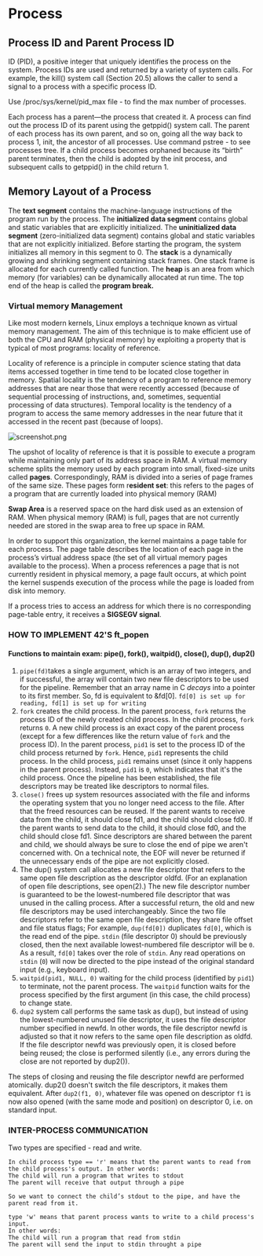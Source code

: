 # Process

## Process ID and Parent Process ID

ID (PID), a positive integer that uniquely identifies the process on the system. Process IDs are used and returned by a variety of system calls. For example, the kill() system call (Section 20.5) allows the caller to send a signal to a process with a specific process ID.

Use /proc/sys/kernel/pid_max file - to find the max number of processes.

Each process has a parent—the process that created it. A process can find out the process ID of its parent using the getppid() system call. The parent of each process has its own parent, and so on, going all the way back to process 1, init, the ancestor of all processes. Use command pstree - to see processes tree.
If a child process becomes orphaned because its “birth” parent terminates, then the child is adopted by the init process, and subsequent calls to getppid() in the child return 1.

## Memory Layout of a Process

The **text segment** contains the machine-language instructions of the program run by the process.
The **initialized data segment** contains global and static variables that are explicitly initialized.
The **uninitialized data segment** (zero-initialized data segment) contains global and static variables that are not explicitly initialized. Before starting the program, the system initializes all memory in this segment to 0.
The **stack** is a dynamically growing and shrinking segment containing stack frames. One stack frame is allocated for each currently called function.
The **heap** is an area from which memory (for variables) can be dynamically allocated at run time. The top end of the heap is called the **program break.**

### **Virtual memory Management**

Like most modern kernels, Linux employs a technique known as virtual memory management. The aim of this technique is to make efficient use of both the CPU and RAM (physical memory) by exploiting a property that is typical of most programs:
locality of reference.

Locality of reference is a principle in computer science stating that data items accessed together in time tend to be located close together in memory. Spatial locality is the tendency of a program to reference memory addresses that are near those that were recently accessed (because of sequential processing of instructions, and, sometimes, sequential processing of data structures). Temporal locality is the tendency of a program to access the same memory addresses in the near future that it accessed in the recent past (because of loops).

![screenshot.png](https://prod-files-secure.s3.us-west-2.amazonaws.com/691c7232-2274-4418-afd9-98a004db7e97/fd8e6eae-6820-48d7-b1b3-99d0fa2ed502/%D0%A1%D0%BD%D0%B8%D0%BC%D0%BE%D0%BA_%D1%8D%D0%BA%D1%80%D0%B0%D0%BD%D0%B0_%D0%BE%D1%82_2024-04-06_09-10-46.png)

The upshot of locality of reference is that it is possible to execute a program while maintaining only part of its address space in RAM. A virtual memory scheme splits the memory used by each program into small, fixed-size units called **pages**. Correspondingly, RAM is divided into a series of page frames of the same size. These pages form r**esident set**: this refers to the pages of a program that are currently loaded into physical memory (RAM)

**Swap Area** is a reserved space on the hard disk used as an extension of RAM. When physical memory (RAM) is full, pages that are not currently needed are stored in the swap area to free up space in RAM.

In order to support this organization, the kernel maintains a page table for each process. The page table describes the location of each page in the process’s virtual address space (the set of all virtual memory pages available to the process).
When a process references a page that is not currently resident in physical memory, a page fault occurs, at which point the kernel suspends execution of the process while the page is loaded from disk into memory.

If a process tries to access an address for which there is no corresponding page-table entry, it receives a **SIGSEGV signal**.

### HOW TO IMPLEMENT 42'S ft_popen

#### Functions to maintain exam: pipe(), fork(), waitpid(), close(), dup(), dup2()

1. `pipe(fd)`takes a single argument, which is an array of two integers, and if successful, the array will contain two new file descriptors to be used for the pipeline. Remember that an array name in C *decays* into a pointer to its first member.  So, fd is equivalent to &fd[0].
`fd[0] is set up for reading, fd[1] is set up for writing`
2. `fork` creates the child process. In the parent process, `fork` returns the process ID of the newly created child process.
In the child process, `fork` returns `0`. A new child process is an exact copy of the parent process (except for a few differences like the return value of `fork` and the process ID). In the parent process, `pid1` is set to the process ID of the child process returned by `fork`. Hence, `pid1` represents the child process. In the child process, `pid1` remains unset (since it only happens in the parent process). Instead, `pid1` is `0`, which indicates that it's the child process.
Once the pipeline has been established, the file descriptors may be treated like descriptors to normal files.
3. `close()` frees up system resources associated with the file and informs the operating system that you no longer need access to the file. After that the freed resources can be reused.
If the parent wants to receive data from the child, it should close fd1, and the child should close fd0. If the parent wants to send data to the child, it should close fd0, and the child should close fd1. Since descriptors are shared between the parent and child, we should always be sure to close the end of pipe we aren't concerned with. On a technical note, the EOF will never be returned if the unnecessary ends of the pipe are not explicitly closed.
4. The  dup()  system  call  allocates a new file descriptor that refers to the same open file description as the descriptor oldfd. (For an explanation of open file descriptions, see open(2).)  The new file descriptor number is guaranteed to be the lowest-numbered file descriptor  that  was  unused  in  the  calling process. After a successful return, the old and new file descriptors may be used interchangeably.  Since the two file descriptors refer to the same open file description,  they share file offset and file status flags; For example, `dup(fd[0])` duplicates `fd[0]`, which is the read end of the pipe. `stdin` (file descriptor 0) should be previously closed, then the next available lowest-numbered file descriptor will be `0`. As a result, `fd[0]` takes over the role of `stdin`. Any read operations on `stdin` (`0`) will now be directed to the pipe instead of the original standard input (e.g., keyboard input).
5. `waitpid(pid1, NULL, 0)` waiting for the child process (identified by `pid1`) to terminate, not the parent process. The `waitpid` function waits for the process specified by the first argument (in this case, the child process) to change state.
6. `dup2` system call performs the same task as dup(), but instead of using the lowest-numbered unused file descriptor, it uses the file descriptor number specified in newfd. In other words, the file descriptor newfd is adjusted so that it now refers to the same open file description as oldfd. If the file descriptor newfd was previously open, it is closed before being reused; the close is performed silently (i.e., any errors during  the  close are not reported by dup2()).

The steps of closing and reusing the file descriptor newfd are performed atomically. dup2() doesn't switch the file descriptors, it makes them equivalent. After `dup2(f1, 0)`, whatever file was opened on descriptor `f1` is now also opened (with the same mode and position) on descriptor 0, i.e. on standard input.

### INTER-PROCESS COMMUNICATION

Two types are specified - read and write.

	In child process type == 'r' means that the parent wants to read from the child process's output. In other words:
	The child will run a program that writes to stdout
	The parent will receive that output through a pipe

	So we want to connect the child’s stdout to the pipe, and have the parent read from it.

	type 'w' means that parent process wants to write to a child process's input.
	In other words:
	The child will run a program that read from stdin
	The parent will send the input to stdin throught a pipe


